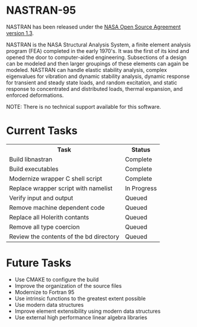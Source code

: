# NASTRAN-95

NASTRAN has been released under the
[NASA Open Source Agreement version 1.3](https://github.com/nasa/NASTRAN-95/raw/master/NASA%20Open%20Source%20Agreement-NASTRAN%2095.doc).


NASTRAN is the NASA Structural Analysis System, a finite element
analysis program (FEA) completed in the early 1970's. It was the first
of its kind and opened the door to computer-aided
engineering. Subsections of a design can be modeled and then larger
groupings of these elements can again be modeled. NASTRAN can handle
elastic stability analysis, complex eigenvalues for vibration and
dynamic stability analysis, dynamic response for transient and steady
state loads, and random excitation, and static response to
concentrated and distributed loads, thermal expansion, and enforced
deformations.

NOTE: There is no technical support available for this software.

# Current Tasks

<table>
  <tr><th>Task</th><th>Status</th></tr>
  <tr><td>Build libnastran</td><td>Complete</td></tr>
  <tr><td>Build executables</td><td>Complete</td></tr>
  <tr><td>Modernize wrapper C shell script</td><td>Complete</td></tr>
  <tr><td>Replace wrapper script with namelist</td><td>In Progress</td></tr>
  <tr><td>Verify input and output</td><td>Queued</td></tr>
  <tr><td>Remove machine dependent code</td><td>Queued</td></tr>
  <tr><td>Replace all Holerith contants</td><td>Queued</td></tr>
  <tr><td>Remove all type coercion</td><td>Queued</td></tr>
  <tr><td>Review the contents of the bd directory</td><td>Queued</td></tr>
</table>

# Future Tasks

* Use CMAKE to configure the build
* Improve the organization of the source files
* Modernize to Fortran 95
* Use intrinsic functions to the greatest extent possible
* Use modern data structures
* Improve element extensibility using modern data structures
* Use external high performance linear algebra libraries

